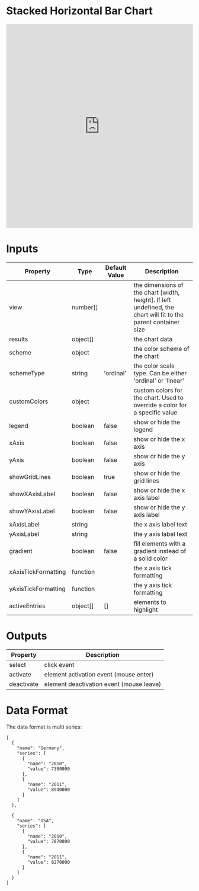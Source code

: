 # Stacked Horizontal Bar Chart

<iframe width="100%" height="550" frameborder="0" src="https://embed.plnkr.co/UHQVvMUmxsieiYITMVPq?show=preview"></iframe>

# Inputs
| Property            | Type     | Default Value | Description                                                                                                     |
|---------------------|----------|---------------|-----------------------------------------------------------------------------------------------------------------|
| view                | number[] |               | the dimensions of the chart [width, height]. If left undefined, the chart will fit to the parent container size |
| results             | object[] |               | the chart data                                                                                                  |
| scheme              | object   |               | the color scheme of the chart                                                                                   |
| schemeType          | string   | 'ordinal'     | the color scale type. Can be either 'ordinal' or 'linear'                                                       |
| customColors        | object   |               | custom colors for the chart. Used to override a color for a specific value                                      |
| legend              | boolean  | false         | show or hide the legend                                                                                         |
| xAxis               | boolean  | false         | show or hide the x axis                                                                                         |
| yAxis               | boolean  | false         | show or hide the y axis                                                                                         |
| showGridLines       | boolean  | true          | show or hide the grid lines                                                                                     |
| showXAxisLabel      | boolean  | false         | show or hide the x axis label                                                                                   |
| showYAxisLabel      | boolean  | false         | show or hide the y axis label                                                                                   |
| xAxisLabel          | string   |               | the x axis label text                                                                                           |
| yAxisLabel          | string   |               | the y axis label text                                                                                           |
| gradient            | boolean  | false         | fill elements with a gradient instead of a solid color                                                          |
| xAxisTickFormatting | function |               | the x axis tick formatting                                                                                      |
| yAxisTickFormatting | function |               | the y axis tick formatting                                                                                      |
| activeEntries       | object[] | []            | elements to highlight                                                                                           |

# Outputs
| Property     | Description                              |
|--------------|------------------------------------------|
| select       | click event                              |
| activate     | element activation event (mouse enter)   |
| deactivate   | element deactivation event (mouse leave) |

# Data Format
The data format is multi series:

```
[
  {
    "name": "Germany",
    "series": [
      {
        "name": "2010",
        "value": 7300000
      },
      {
        "name": "2011",
        "value": 8940000
      }
    ]
  },

  {
    "name": "USA",
    "series": [
      {
        "name": "2010",
        "value": 7870000
      },
      {
        "name": "2011",
        "value": 8270000
      }
    ]
  }
]
```
